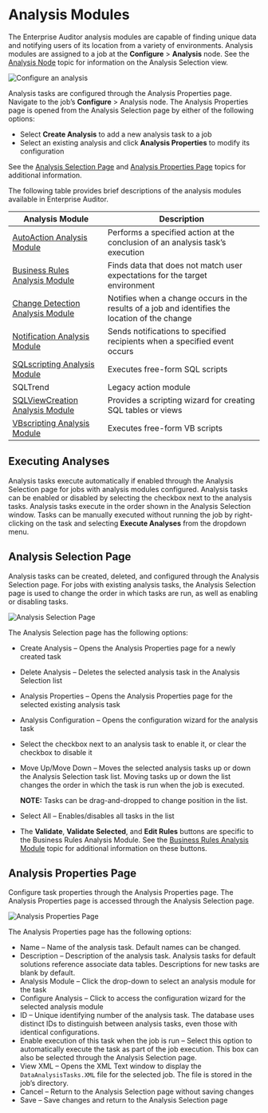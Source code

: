 # Analysis Modules

The Enterprise Auditor analysis modules are capable of finding unique data and notifying users of
its location from a variety of environments. Analysis modules are assigned to a job at the
**Configure** > **Analysis** node. See the
[Analysis Node](/docs/accessanalyzer/11.6/accessanalyzer/admin/jobs/job/configure/analysis.md)
topic for information on the Analysis Selection view.

![Configure an analysis](/img/versioned_docs/accessanalyzer_11.6/accessanalyzer/admin/analysis/configure.webp)

Analysis tasks are configured through the Analysis Properties page. Navigate to the job’s
**Configure** > Analysis node. The Analysis Properties page is opened from the Analysis Selection
page by either of the following options:

- Select **Create Analysis** to add a new analysis task to a job
- Select an existing analysis and click **Analysis Properties** to modify its configuration

See the [Analysis Selection Page](#analysis-selection-page) and
[Analysis Properties Page](#analysis-properties-page) topics for additional information.

The following table provides brief descriptions of the analysis modules available in Enterprise
Auditor.

| Analysis Module                                                                                                                         | Description                                                                                     |
| --------------------------------------------------------------------------------------------------------------------------------------- | ----------------------------------------------------------------------------------------------- |
| [AutoAction Analysis Module](/docs/accessanalyzer/11.6/accessanalyzer/admin/analysis/autoaction.md)                     | Performs a specified action at the conclusion of an analysis task’s execution                   |
| [Business Rules Analysis Module](/docs/accessanalyzer/11.6/accessanalyzer/admin/analysis/businessrules/overview.md)     | Finds data that does not match user expectations for the target environment                     |
| [Change Detection Analysis Module](/docs/accessanalyzer/11.6/accessanalyzer/admin/analysis/changedetection/overview.md) | Notifies when a change occurs in the results of a job and identifies the location of the change |
| [Notification Analysis Module](/docs/accessanalyzer/11.6/accessanalyzer/admin/analysis/notification/overview.md)        | Sends notifications to specified recipients when a specified event occurs                       |
| [SQLscripting Analysis Module](/docs/accessanalyzer/11.6/accessanalyzer/admin/analysis/sqlscripting.md)                 | Executes free-form SQL scripts                                                                  |
| SQLTrend                                                                                                                                | Legacy action module                                                                            |
| [SQLViewCreation Analysis Module](/docs/accessanalyzer/11.6/accessanalyzer/admin/analysis/sqlviewcreation/overview.md)  | Provides a scripting wizard for creating SQL tables or views                                    |
| [VBscripting Analysis Module](/docs/accessanalyzer/11.6/accessanalyzer/admin/analysis/vbscripting.md)                   | Executes free-form VB scripts                                                                   |

## Executing Analyses

Analysis tasks execute automatically if enabled through the Analysis Selection page for jobs with
analysis modules configured. Analysis tasks can be enabled or disabled by selecting the checkbox
next to the analysis tasks. Analysis tasks execute in the order shown in the Analysis Selection
window. Tasks can be manually executed without running the job by right-clicking on the task and
selecting **Execute Analyses** from the dropdown menu.

## Analysis Selection Page

Analysis tasks can be created, deleted, and configured through the Analysis Selection page. For jobs
with existing analysis tasks, the Analysis Selection page is used to change the order in which tasks
are run, as well as enabling or disabling tasks.

![Analysis Selection Page](/img/versioned_docs/accessanalyzer_11.6/accessanalyzer/admin/analysis/analysisselectionpage.webp)

The Analysis Selection page has the following options:

- Create Analysis – Opens the Analysis Properties page for a newly created task
- Delete Analysis – Deletes the selected analysis task in the Analysis Selection list
- Analysis Properties – Opens the Analysis Properties page for the selected existing analysis task
- Analysis Configuration – Opens the configuration wizard for the analysis task
- Select the checkbox next to an analysis task to enable it, or clear the checkbox to disable it
- Move Up/Move Down – Moves the selected analysis tasks up or down the Analysis Selection task list.
  Moving tasks up or down the list changes the order in which the task is run when the job is
  executed.

    **NOTE:** Tasks can be drag-and-dropped to change position in the list.

- Select All – Enables/disables all tasks in the list
- The **Validate**, **Validate Selected**, and **Edit Rules** buttons are specific to the Business
  Rules Analysis Module. See the
  [Business Rules Analysis Module](/docs/accessanalyzer/11.6/accessanalyzer/admin/analysis/businessrules/overview.md)
  topic for additional information on these buttons.

## Analysis Properties Page

Configure task properties through the Analysis Properties page. The Analysis Properties page is
accessed through the Analysis Selection page.

![Analysis Properties Page](/img/versioned_docs/accessanalyzer_11.6/accessanalyzer/admin/analysis/analysispropertiespage.webp)

The Analysis Properties page has the following options:

- Name – Name of the analysis task. Default names can be changed.
- Description – Description of the analysis task. Analysis tasks for default solutions reference
  associate data tables. Descriptions for new tasks are blank by default.
- Analysis Module – Click the drop-down to select an analysis module for the task
- Configure Analysis – Click to access the configuration wizard for the selected analysis module
- ID – Unique identifying number of the analysis task. The database uses distinct IDs to distinguish
  between analysis tasks, even those with identical configurations.
- Enable execution of this task when the job is run – Select this option to automatically execute
  the task as part of the job execution. This box can also be selected through the Analysis
  Selection page.
- View XML – Opens the XML Text window to display the `DataAnalysisTasks.XML` file for the selected
  job. The file is stored in the job’s directory.
- Cancel – Return to the Analysis Selection page without saving changes
- Save – Save changes and return to the Analysis Selection page
